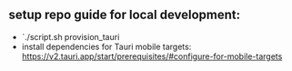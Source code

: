 ## setup repo guide for local development: 
- `./script.sh provision_tauri
- install dependencies for Tauri mobile targets: https://v2.tauri.app/start/prerequisites/#configure-for-mobile-targets